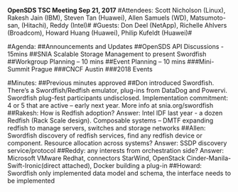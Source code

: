 **OpenSDS TSC Meeting Sep 21, 2017**
#Attendees: Scott Nicholson (Linux), Rakesh Jain (IBM), Steven Tan (Huawei), Allen Samuels (WD), Matsumoto-san, (Hitachi), Reddy (Intel)#
#Guests: Don Deel (NetApp), Richelle Ahlvers (Broadcom), Howard Huang (Huawei), Philip Kufeldt (Huawei)#

#Agenda:
##Announcements and Updates
##OpenSDS API Discussions - 15mins
##SNIA Scalable Storage Management to present Swordfish
##Workgroup Planning – 10 mins
##Event Planning – 10 mins
###Mini-Summit Prague
###CNCF Austin
###2018 Events

#Minutes:
##Previous minutes approved
##Don introduced Swordfish. There’s a Swordfish/Redfish emulator, plug-ins from DataDog and Powervi. Swordfish plug-fest participants undisclosed. Implementation commitment: 4 or 5 that are active – early next year. More info at snia.org/swordfish 
##Rakesh: How is Redfish adoption? Answer: Intel IDF last year - a dozen Redfish (Rack Scale design). Composable systems – DMTF expanding redfish to manage servers, switches and storage networks
##Allen: Swordfish discovery of redfish services, find any redfish device or component. Resource allocation across systems? Answer: SSDP discovery service/protocol
##Reddy: any interests from orchestration side? Answer: Microsoft VMware Redhat, connectors StarWind, OpenStack Cinder-Manila-Swift-Ironic(direct attached), Docker building a plug-in
##Howard: Swordfish only implemented data model and schema, the interface needs to be implemented

